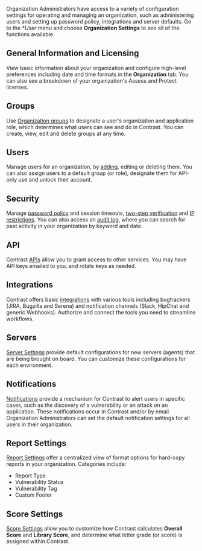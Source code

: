 <!--
title: "Organization Settings at a Glance"
description: "Overview of administrating and managing an organization."
tags: "Admin TeamServer organization settings"
-->

Organization Administrators have access to a variety of configuration settings for operating and managing an organization, such as administering users and setting up password policy, integrations and server defaults. Go to the **User menu* and choose **Organization Settings** to see all of the functions available. 

<!-- <a href="assets/images/Settings_Nav.png" rel="lightbox" title="Organization Settings"><img class="thumbnail" src="assets/images/Settings_Nav.png"/></a> --> 

## General Information and Licensing
View basic information about your organization and configure high-level preferences including date and time formats in the **Organization** tab. You can also see a breakdown of your organization's Assess and Protect licenses. 

## Groups
Use [Organization groups](admin-manageorgs.html#access) to designate a user's organization and application role, which determines what users can see and do in Contrast. You can create, view, edit and delete groups at any time. 

## Users
Manage users for an organization, by [adding](admin-onboardteam.html#create-user), editing or deleting them. You can also assign users to a default group (or role), designate them for API-only use and unlock their account. 

## Security
Manage [password policy](admin-systemsettings.html#pwd) and session timeouts, [two-step verification](admin-orgsecurity.html#security-tsv) and [IP restrictions](admin-orgsecurity.html#security-ip). You can also access an [audit log](admin-orgsecurity.html#audit-log), where you can search for past activity in your organization by keyword and date.

## API
Contrast [APIs](tools-api.html#api-about) allow you to grant access to other services. You may have API keys emailed to you, and rotate keys as needed. 

## Integrations
Contrast offers basic [integrations](admin-orgintegrations.html) with various tools including bugtrackers (JIRA, Bugzilla and Serena) and notification channels (Slack, HipChat and generic Webhooks). Authorize and connect the tools you need to streamline workflows.

## Servers 
[Server Settings](admin-orgsettings.html#org-server) provide default configurations for new servers (agents) that are being brought on board. You can customize these configurations for each environment.

## Notifications
[Notifications](admin-orgsettings.html#org-notify) provide a mechanism for Contrast to alert users in specific cases, such as the discovery of a vulnerability or an attack on an application. These notifications occur in Contrast and/or by email. Organization Administrators can set the default notification settings for all users in their organization. 

## Report Settings
[Report Settings](admin-orgsettings.html#org-report) offer a centralized view of format options for hard-copy reports in your organization. Categories include:

* Report Type
* Vulnerability Status
* Vulnerability Tag
* Custom Footer

## Score Settings

[Score Settings](admin-orgsettings.html#score-settings) allow you to customize how Contrast calculates **Overall Score** and **Library Score**, and determine what letter grade (or score) is assigned within Contrast.   

